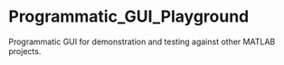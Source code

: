# Programmatic_GUI_Playground
 Programmatic GUI for demonstration and testing against other MATLAB projects.
